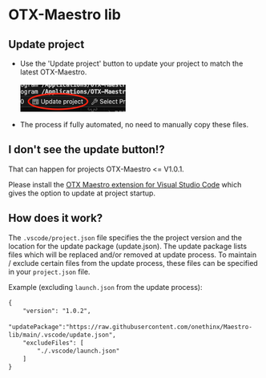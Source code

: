 # OTX-Maestro lib

## Update project
- Use the 'Update project' button to update your project to match the latest OTX-Maestro.<br><br>
 ![](https://raw.githubusercontent.com/onethinx/Readme_assets/main/OTX-Maestro-update-project.png)

- The process if fully automated, no need to manually copy these files.

## I don't see the update button!?
That can happen for projects OTX-Maestro <= V1.0.1.

Please install the [OTX Maestro extension for Visual Studio Code](https://marketplace.visualstudio.com/items?itemName=onethinx.otx-maestro) which gives the option to update at project startup.

## How does it work?

The `.vscode/project.json` file specifies the the project version and the location for the update package (update.json). The update package lists files which will be replaced and/or removed at update process.
To maintain / exclude certain files from the update process, these files can be specified in your `project.json` file.

Example (excluding `launch.json` from the update process):
```
{
    "version": "1.0.2",
    "updatePackage":"https://raw.githubusercontent.com/onethinx/Maestro-lib/main/.vscode/update.json",
    "excludeFiles": [
        "./.vscode/launch.json"
    ]
}
```
